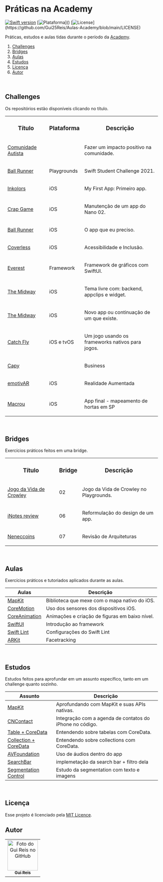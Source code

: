 # Práticas na Academy
[![Swift version](https://img.shields.io/badge/swift-v5.3+-blue?logo=swift)](https://swift.org/download/#releases)
[![Plataforma](https://img.shields.io/badge/plataforma-Apple-lightgrey?)]()
[![License](https://img.shields.io/badge/licença-MIT-brightgreen?)](https://github.com/Gui25Reis/Aulas-Academy/blob/main/LICENSE)

Práticas, estudos e aulas tidas durante o período da [Academy](https://developeracademy.mackenzie.br/).

1. [Challenges](#challenges)
2. [Bridges](#bridges)
3. [Aulas](#aulas)
4. [Estudos](#estudos)
5. [Licença](#licença)
6. [Autor](#author)

<!-- 5. [Documentação](#documentação) -->

</br>

## Challenges
Os repositórios estão disponíveis clicando no título.

<table>
    <tr>
        <td><h3 align="center">Título</h3></td>
        <td><h3 align="center">Plataforma</h3></td>
        <td><h3 align="center">Descrição</h3></td>
    </tr>
    <tr>
        <td><a href="https://twitter.com/AppleEDU/status/1349506883443445760"><p>Comunidade Autista</p></a></td>
        <td><p></p></td>
        <td><p>Fazer um impacto positivo na comunidade.</p></td>
    </tr>
    <tr>
        <td><a href="https://github.com/Gui25Reis/Swift-Student-Challenge-2021"><p>Ball Runner</p></a></td>
        <td><p>Playgrounds</p></td>
        <td><p>Swift Student Challenge 2021.</p></td>
    </tr>
    <tr>
        <td><a href="https://github.com/Gui25Reis/Inkolors"><p>Inkolors</p></a></td>
        <td><p>iOS</p></td>
        <td><p>My First App: Primeiro app.</p></td>
    </tr>
    <tr>
        <td><a href="https://github.com/Gui25Reis/Crap-Game"><p>Crap Game</p></a></td>
        <td><p>iOS</p></td>
        <td><p>Manutenção de um app do Nano 02.</p></td>
    </tr>
    <tr>
        <td><a href="https://github.com/Gui25Reis/Ball-Runner"><p>Ball Runner</p></a></td>
        <td><p>iOS</p></td>
        <td><p>O app que eu preciso.</p></td>
    </tr>
    <tr>
        <td><a href="https://github.com/Gui25Reis/Coverless"><p>Coverless</p></a></td>
        <td><p>iOS</p></td>
        <td><p>Acessibilidade e Inclusão.</p></td>
    </tr>
    <tr>
        <td><a href="https://github.com/Developer-Academy-Mackenzie-2021-2022/Everest"><p>Everest</p></a></td>
        <td><p>Framework</p></td>
        <td><p>Framework de gráficos com SwiftUI.</p></td>
    </tr>
    <tr>
        <td><a href="https://github.com/biaduque/TheMidway"><p>The Midway</p></a></td>
        <td><p>iOS</p></td>
        <td><p>Tema livre com: backend, appclips e widget.</p></td>
    </tr>
    <tr>
        <td><a href="https://github.com/biaduque/TheMidway"><p>The Midway</p></a></td>
        <td><p>iOS</p></td>
        <td><p>Novo app ou continuação de um que existe.</p></td>
    </tr>
    <tr>
        <td><a href="https://github.com/rebeccamello/SinglePlayerGame"><p>Catch Fly</p></a></td>
        <td><p>iOS e tvOS</p></td>
        <td><p>Um jogo usando os frameworks nativos para jogos.</p></td>
    </tr>
    <tr>
        <td><a href="https://github.com/gbrlCM/MC4-Capivara-Gamer"><p>Capy</p></a></td>
        <td><p></p></td>
        <td><p>Business</p></td>
    </tr>
    <tr>
        <td><a href="https://github.com/Gui25Reis/Realidade-Aumentada"><p>emotivAR</p></a></td>
        <td><p>iOS</p></td>
        <td><p>Realidade Aumentada</p></td>
    </tr>
    <tr>
        <td><a href="https://github.com/Super-Macro"><p>Macrou</p></a></td>
        <td><p>iOS</p></td>
        <td><p>App final - mapeamento de hortas em SP</p></td>
    </tr>
</table>

</br>


## Bridges
Exercícios práticos feitos em uma bridge.

<table>
    <tr>
        <td><h3 align="center">Título</h3></td>
        <td><h3 align="center">Bridge</h3></td>
        <td><h3 align="center">Descrição</h3></td>
    </tr>
    <tr>
        <td><a href="https://github.com/Gui25Reis/Game-of-Life"><p>Jogo da Vida de Crowley</p></a></td>
        <td><p>02</p></td>
        <td><p>Jogo da Vida de Crowley no Playgrounds.</p></td>
    </tr>
    <tr>
        <td><a href="https://github.com/Gui25Reis/Aulas-Academy/tree/main/Bridges/iNotes"><p>iNotes review</p></a></td>
        <td><p>06</p></td>
        <td><p>Reformulação do design de um app.</p></td>
    </tr>
    <tr>
        <td><a href="https://github.com/Gui25Reis/Aulas-Academy/tree/main/Bridges/Neneccoins"><p>Neneccoins</p></a></td>
        <td><p>07</p></td>
        <td><p>Revisão de Arquiteturas</p></td>
    </tr>
</table>

</br>


## Aulas
Exercícios práticos e tutoriados aplicados durante as aulas.

Aulas     | Descrição
--------- | ---------
[MapKit](https://github.com/Gui25Reis/Aulas-Academy/tree/main/Aulas/MapKit)                | Biblioteca que mexe com o mapa nativo do iOS.
[CoreMotion](https://github.com/Gui25Reis/Aulas-Academy/tree/main/Aulas/CoreMotion)        | Uso dos sensores dos dispositivos iOS.
[CoreAnimation](https://github.com/Gui25Reis/Aulas-Academy/tree/main/Aulas/CoreAnimation)  | Animações e criação de figuras em baixo nível.
[SwiftUI](https://github.com/Gui25Reis/Aulas-Academy/tree/main/Aulas/SwiftUI)              | Introdução ao framework
[Swift Lint](https://github.com/Gui25Reis/Aulas-Academy/tree/main/Aulas/Swift%20Lint/SwiftLint-Aula)  | Configurações do Swift Lint
[ARKit](https://github.com/Gui25Reis/Aulas-Academy/tree/main/Aulas/Face%20Tracking/Aula)   | Facetracking

</br>


## Estudos
Estudos feitos para aprofundar em um assunto específico, tanto em um challenge quanto sozinho.

Assunto   | Descrição
--------- | ---------
[MapKit](https://github.com/Gui25Reis/Aulas-Academy/tree/main/Estudos/MapKit)           | Aprofundando com MapKit e suas APIs nativas.
[CNContact](https://github.com/Gui25Reis/Aulas-Academy/tree/main/Estudos/CNContact)     | Integração com a agenda de contatos do iPhone no código.
[Table + CoreData](https://github.com/Gui25Reis/Aulas-Academy/tree/main/Estudos/TableView-CoreData)         | Entendendo sobre tabelas com CoreData.
[Collection + CoreData](https://github.com/Gui25Reis/Aulas-Academy/tree/main/Estudos/Collection-CoreData)   | Entendendo sobre collections com CoreData.
[AVFoundation](https://github.com/Gui25Reis/Aulas-Academy/tree/main/Estudos/AVFoundation)                   | Uso de áudios dentro do app
[SearchBar](https://github.com/Gui25Reis/Aulas-Academy/tree/main/Estudos/SearchBar)  | implemetação da search bar + filtro dela
[Segmentation Control](https://github.com/Gui25Reis/Aulas-Academy/tree/main/Estudos/SegmentationControl)  | Estudo da segmentation com texto e imagens


</br>


<!-- ## Documentação
Mais informações sobre as práticas se encontra na [wiki](https://github.com/Gui25Reis/Aulas-Academy/wiki) do projeto. -->


## Licença
Esse projeto é licenciado pela [MIT Licence](https://github.com/Gui25Reis/Aulas-Academy/blob/dev/LICENSE).


## Autor
<table>
    <tr>
        <td align="center">
            <a href="https://github.com/Gui25Reis">
                <img src="https://avatars1.githubusercontent.com/u/48360732" width="100px;" alt="Foto do Gui Reis no GitHub"/><br>
                <sub>
                    <b>Gui Reis</b>
                </sub>
            </a>
        </td>
    </tr>
</table>